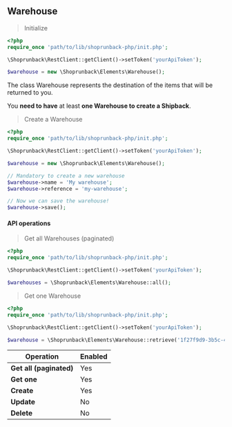 ## Warehouse

> Initialize

```php
<?php
require_once 'path/to/lib/shoprunback-php/init.php';

\Shoprunback\RestClient::getClient()->setToken('yourApiToken');

$warehouse = new \Shoprunback\Elements\Warehouse();
```

The class Warehouse represents the destination of the items that will be returned to you.

<aside class="warning">
You <b>need to have</b> at least <b>one Warehouse to create a Shipback</b>.
</aside>

> Create a Warehouse

```php
<?php
require_once 'path/to/lib/shoprunback-php/init.php';

\Shoprunback\RestClient::getClient()->setToken('yourApiToken');

$warehouse = new \Shoprunback\Elements\Warehouse();

// Mandatory to create a new warehouse
$warehouse->name = 'My warehouse';
$warehouse->reference = 'my-warehouse';

// Now we can save the warehouse!
$warehouse->save();
```

#### API operations

> Get all Warehouses (paginated)

```php
<?php
require_once 'path/to/lib/shoprunback-php/init.php';

\Shoprunback\RestClient::getClient()->setToken('yourApiToken');

$warehouses = \Shoprunback\Elements\Warehouse::all();
```

> Get one Warehouse

```php
<?php
require_once 'path/to/lib/shoprunback-php/init.php';

\Shoprunback\RestClient::getClient()->setToken('yourApiToken');

$warehouse = \Shoprunback\Elements\Warehouse::retrieve('1f27f9d9-3b5c-4152-98b7-760f56967dea');
```

Operation | Enabled
-|-
**Get all (paginated)** | Yes
**Get one** | Yes
**Create** | Yes
**Update** | No
**Delete** | No